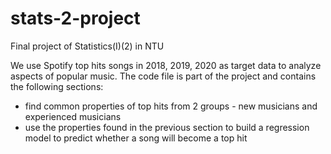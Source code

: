 # stats-2-project
Final project of Statistics(I)(2) in NTU

We use Spotify top hits songs in 2018, 2019, 2020 as target data to analyze aspects of popular music. The code file is part of the project and contains the following sections:
- find common properties of top hits from 2 groups - new musicians and experienced musicians
- use the properties found in the previous section to build a regression model to predict whether a song will become a top hit
